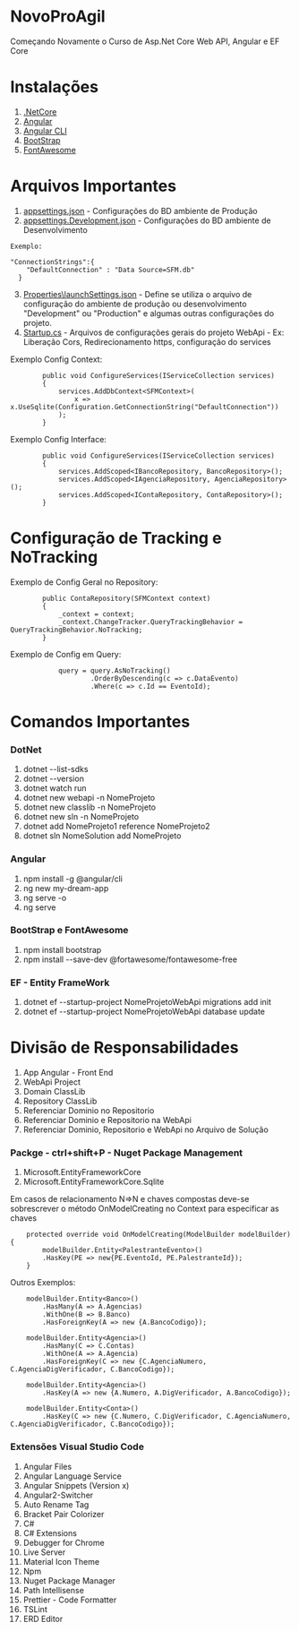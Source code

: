 # NovoProAgil
Começando Novamente o Curso de Asp.Net Core Web API, Angular e EF Core

# Instalações

01. [.NetCore](https://dotnet.microsoft.com/download/dotnet-core)
02. [Angular](https://angular.io)
03. [Angular CLI](https://cli.angular.io)
04. [BootStrap](https://getbootstrap.com)
05. [FontAwesome](https://fontawesome.com)


# Arquivos Importantes

01. [appsettings.json]() - Configurações do BD ambiente de Produção
02. [appsettings.Development.json]() - Configurações do BD ambiente de Desenvolvimento

```
Exemplo:

"ConnectionStrings":{
    "DefaultConnection" : "Data Source=SFM.db"
  }

```
03. [Properties\launchSettings.json]() - Define se utiliza o arquivo de configuração do ambiente de produção ou desenvolvimento "Development" ou "Production" e algumas outras configurações do projeto.
04. [Startup.cs]() - Arquivos de configurações gerais do projeto WebApi - Ex: Liberação Cors, Redirecionamento https, configuração do services


Exemplo Config Context:
```
        public void ConfigureServices(IServiceCollection services)
        {
            services.AddDbContext<SFMContext>(
                x => x.UseSqlite(Configuration.GetConnectionString("DefaultConnection"))
            );
        }

```
Exemplo Config Interface:
```
        public void ConfigureServices(IServiceCollection services)
        {            
            services.AddScoped<IBancoRepository, BancoRepository>();
            services.AddScoped<IAgenciaRepository, AgenciaRepository>();
            services.AddScoped<IContaRepository, ContaRepository>();            
        }

```

# Configuração de Tracking e NoTracking

Exemplo de Config Geral no Repository:

```
        public ContaRepository(SFMContext context)
        {
            _context = context;
            _context.ChangeTracker.QueryTrackingBehavior = QueryTrackingBehavior.NoTracking;
        }
```
Exemplo de Config em Query:

```
            query = query.AsNoTracking()
                    .OrderByDescending(c => c.DataEvento)
                    .Where(c => c.Id == EventoId);

```



# Comandos Importantes
### DotNet

01. dotnet --list-sdks
02. dotnet --version
03. dotnet watch run
04. dotnet new webapi -n NomeProjeto
05. dotnet new classlib -n NomeProjeto
06. dotnet new sln -n NomeProjeto
07. dotnet add NomeProjeto1 reference NomeProjeto2
08. dotnet sln NomeSolution add NomeProjeto

### Angular

01. npm install -g @angular/cli
02. ng new my-dream-app
03. ng serve -o
04. ng serve

### BootStrap e FontAwesome

01. npm install bootstrap
02. npm install --save-dev @fortawesome/fontawesome-free

### EF - Entity FrameWork

01. dotnet ef --startup-project NomeProjetoWebApi migrations add init
02. dotnet ef --startup-project NomeProjetoWebApi database update

# Divisão de Responsabilidades

01. App Angular - Front End
02. WebApi Project
03. Domain ClassLib
04. Repository ClassLib
05. Referenciar Dominio no Repositorio
06. Referenciar Dominio e Repositorio na WebApi
07. Referenciar Dominio, Repositorio e WebApi no Arquivo de Solução

### Packge - ctrl+shift+P - Nuget Package Management
01. Microsoft.EntityFrameworkCore
02. Microsoft.EntityFrameworkCore.Sqlite


Em casos de relacionamento N=>N e chaves compostas deve-se sobrescrever o método OnModelCreating no Context para especificar as chaves
```    
    protected override void OnModelCreating(ModelBuilder modelBuilder){
        modelBuilder.Entity<PalestranteEvento>()
        .HasKey(PE => new{PE.EventoId, PE.PalestranteId});
    }
```
Outros Exemplos:
```
    modelBuilder.Entity<Banco>()
        .HasMany(A => A.Agencias)
        .WithOne(B => B.Banco)
        .HasForeignKey(A => new {A.BancoCodigo});
    
    modelBuilder.Entity<Agencia>()
        .HasMany(C => C.Contas)
        .WithOne(A => A.Agencia)
        .HasForeignKey(C => new {C.AgenciaNumero, C.AgenciaDigVerificador, C.BancoCodigo});

    modelBuilder.Entity<Agencia>()
        .HasKey(A => new {A.Numero, A.DigVerificador, A.BancoCodigo});  

    modelBuilder.Entity<Conta>()
        .HasKey(C => new {C.Numero, C.DigVerificador, C.AgenciaNumero, C.AgenciaDigVerificador, C.BancoCodigo});

```

### Extensões Visual Studio Code
01. Angular Files
02. Angular Language Service
03. Angular Snippets (Version x)
04. Angular2-Switcher
05. Auto Rename Tag
06. Bracket Pair Colorizer
07. C#
08. C# Extensions
09. Debugger for Chrome
10. Live Server
11. Material Icon Theme
12. Npm
13. Nuget Package Manager
14. Path Intellisense
15. Prettier - Code Formatter
16. TSLint
17. ERD Editor
